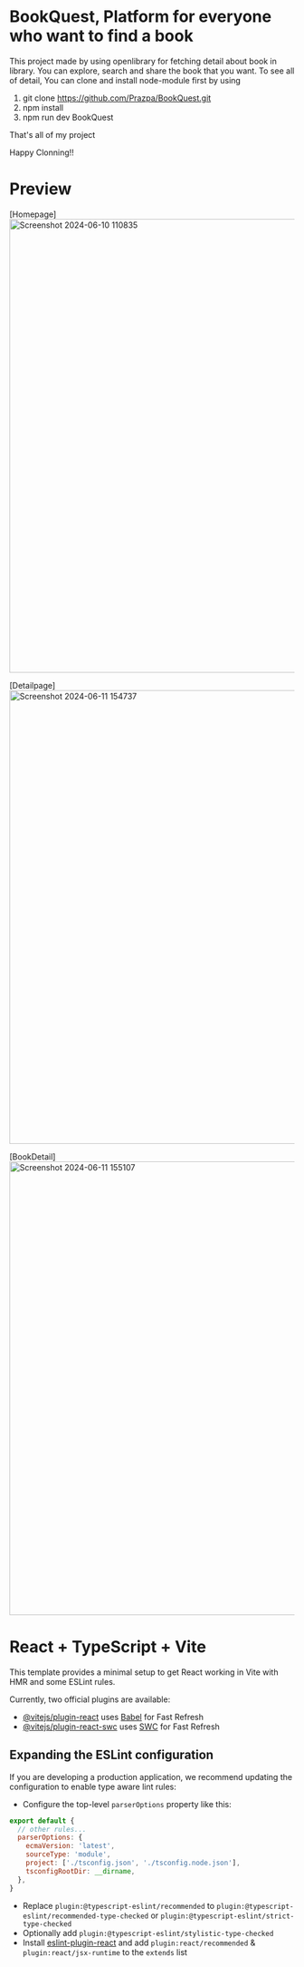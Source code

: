 # BookQuest, Platform for everyone who want to find a book 
This project made by using openlibrary for fetching detail about book in library.
You can explore, search and share the book that you want.
To see all of detail, You can clone and install node-module first by using
1. git clone https://github.com/Prazpa/BookQuest.git
2. npm install 
3. npm run dev BookQuest

That's all of my project

Happy Clonning!!

# Preview


[Homepage]
<img width="800" alt="Screenshot 2024-06-10 110835" src="https://github.com/Prazpa/BookQuest/assets/150646070/dae6b644-2162-49ba-a687-d624aaa141b9">

[Detailpage]
<img width="800" alt="Screenshot 2024-06-11 154737" src="https://github.com/Prazpa/BookQuest/assets/150646070/d5f82f42-c36e-47bc-a47d-83834b9aec18">

[BookDetail]
<img width="800" alt="Screenshot 2024-06-11 155107" src="https://github.com/Prazpa/BookQuest/assets/150646070/857f3c9e-7022-4b58-9d8f-10f25fd9f29f">





# React + TypeScript + Vite

This template provides a minimal setup to get React working in Vite with HMR and some ESLint rules.

Currently, two official plugins are available:

- [@vitejs/plugin-react](https://github.com/vitejs/vite-plugin-react/blob/main/packages/plugin-react/README.md) uses [Babel](https://babeljs.io/) for Fast Refresh
- [@vitejs/plugin-react-swc](https://github.com/vitejs/vite-plugin-react-swc) uses [SWC](https://swc.rs/) for Fast Refresh

## Expanding the ESLint configuration

If you are developing a production application, we recommend updating the configuration to enable type aware lint rules:

- Configure the top-level `parserOptions` property like this:

```js
export default {
  // other rules...
  parserOptions: {
    ecmaVersion: 'latest',
    sourceType: 'module',
    project: ['./tsconfig.json', './tsconfig.node.json'],
    tsconfigRootDir: __dirname,
  },
}
```

- Replace `plugin:@typescript-eslint/recommended` to `plugin:@typescript-eslint/recommended-type-checked` or `plugin:@typescript-eslint/strict-type-checked`
- Optionally add `plugin:@typescript-eslint/stylistic-type-checked`
- Install [eslint-plugin-react](https://github.com/jsx-eslint/eslint-plugin-react) and add `plugin:react/recommended` & `plugin:react/jsx-runtime` to the `extends` list
